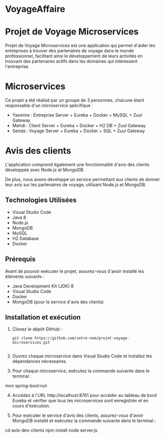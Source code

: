 # VoyageAffaire
# Projet de Voyage Microservices

Projet de Voyage Microservices est une application qui permet d'aider les entreprises à trouver des partenaires de voyage dans le monde professionnel, facilitant ainsi le développement de leurs activités en trouvant des partenaires actifs dans les domaines qui intéressent l'entreprise.

# Microservices

Ce projet a été réalisé par un groupe de 3 personnes, chacune étant responsable d'un microservice spécifique :

- Yasmine : Entreprise Server + Eureka + Docker + MySQL + Zuul Gateway
- Mehdi : Client Server + Eureka + Docker + H2 DB + Zuul Gateway
- Senda : Voyage Server + Eureka + Docker + SQL + Zuul Gateway

# Avis des clients

L'application comprend également une fonctionnalité d'avis des clients développée avec Node.js et MongoDB.


De plus, nous avons développé un service permettant aux clients de donner leur avis sur les partenaires de voyage, utilisant Node.js et MongoDB.

## Technologies Utilisées
- Visual Studio Code
- Java 8
- Node.js
- MongoDB
- MySQL
- H2 Database
- Docker
## Prérequis

Avant de pouvoir exécuter le projet, assurez-vous d'avoir installé les éléments suivants :

- Java Development Kit (JDK) 8
- Visual Studio Code
- Docker
- MongoDB (pour le service d'avis des clients)

## Installation et exécution

1. Clonez le dépôt GitHub :

   ```shell
   git clone https://github.com/votre-nom/projet-voyage-microservices.git


2. Ouvrez chaque microservice dans Visual Studio Code et installez les dépendances nécessaires.

3. Pour chaque microservice, exécutez la commande suivante dans le terminal :

mvn spring-boot:run

4. Accédez à l'URL http://localhost:8761 pour accéder au tableau de bord Eureka et vérifier que tous les microservices sont enregistrés et en cours d'exécution.

5. Pour exécuter le service d'avis des clients, assurez-vous d'avoir MongoDB installé et exécutez la commande suivante dans le terminal :

cd avis-des-clients
npm install
node server.js
